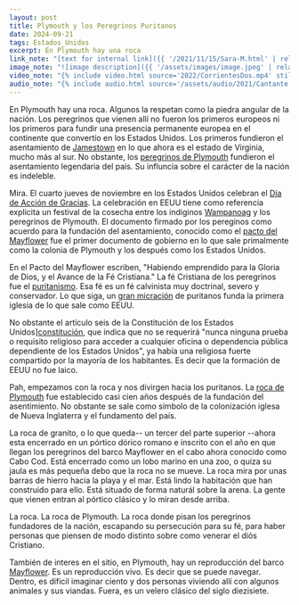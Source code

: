 ```yaml
---
layout: post
title: Plymouth y los Peregrinos Puritanos
date: 2024-09-21
tags: Estados_Unidos
excerpt: En Plymouth hay una roca
link_note: "[text for internal link]({{ '/2021/11/15/Sara-M.html' | relative_url }})"
image_note: "![image description]({{ '/assets/images/image.jpeg' | relative_url }})"
video_note: "{% include video.html source='2022/CorrientesDos.mp4' still='2022/CostaRica/CorrientesUno.png' %}"
audio_note: "{% include audio.html source='/assets/audio/2021/Cantante.m4a' %}"
---
```


En Plymouth hay una roca. Algunos la respetan como la piedra angular de la
nación. Los peregrinos que vienen allí no fueron los primeros europeos ni los
primeros para fundir una presencia permanente europea en el continente que
convertío en los Estados Unidos. Los primeros fundieron el asentamiento de
[Jamestown][jamestown] en lo que ahora es el estado de Virginia, mucho más al sur.
No obstante, los [peregrinos de Plymouth][plymouth] fundieron el asentamiento
legendaria del país. Su influncia sobre el carácter de la nación es indeleble.

[jamestown]: https://es.wikipedia.org/wiki/Jamestown_(Virginia)
[plymouth]: https://es.wikipedia.org/wiki/Colonia_de_Plymouth

Mira. El cuarto jueves de noviembre en los Estados Unidos celebran el [Día de
Acción de Gracias][gracias]. La celebración en EEUU tiene como referencia
explicita un festival de la cosecha entre los indiginos [Wampanoag][wampa] y
los peregrinos de Plymouth. El documento firmado por los pereginos como acuerdo
para la fundación del asentamiento, conocido como el [pacto del
Mayflower][pacto] fue el primer documento de gobierno en lo que sale
primalmente como la colonia de Plymouth y los después como los Estados Unidos.

[gracias]: https://es.wikipedia.org/wiki/D%C3%ADa_de_Acci%C3%B3n_de_Gracias
[wampa]: https://es.wikipedia.org/wiki/Wampanoag
[pacto]: https://es.wikipedia.org/wiki/Pacto_del_Mayflower

En el Pacto del Mayflower escriben, "Habiendo emprendido para la Gloria de
Dios, y el Avance de la Fé Cristiana." La fé Cristiana de los peregrinos fue
el [puritanismo][puri]. Esa fé es un fé calvinista muy doctrinal, severo y
conservador.  Lo que siga, un [gran micración][migra] de puritanos funda la
primera iglesia de lo que sale como EEUU.

[puri]: https://es.wikipedia.org/wiki/Puritanismo
[migra]: https://es.wikipedia.org/wiki/Puritanismo#Puritanos_en_Am%C3%A9rica_del_Norte

No obstante el artículo seis de la Constitución de los Estados
Unidos][constitución], que indica que no se requerirá "nunca ninguna prueba o
requisito religioso para acceder a cualquier oficina o dependencia pública
dependiente de los Estados Unidos", ya había una religiosa fuerte compartido
por la mayoría de los habitantes. Es decir que la formación de EEUU no fue
laico.

[constitución]: https://es.wikipedia.org/wiki/Constituci%C3%B3n_de_los_Estados_Unidos

Pah, empezamos con la roca y nos divirgen hacia los puritanos.
La [roca de Plymouth][roca] fue establecido casi cien años después de la
fundación del asentimiento. No obstante se sale como símbolo de la
colonización iglesa de Nueva Inglaterra y el fundamento del país.

[roca]: https://es.wikipedia.org/wiki/Plymouth_Rock

La roca de granito, o lo que queda-- un tercer del parte superior --ahora
esta encerrado en un pórtico dórico romano e inscrito con el año en que
llegan los peregrinos del barco Mayflower en el cabo ahora conocido
como Cabo Cod. Está encerrado como un lobo marino en una zoo, o quiza su
jaula es más pequeña debo que la roca no se mueve. La roca mira por unas
barras de hierro hacia la playa y el mar. Está lindo la habitación que
han construido para ello. Está situado de forma naturál sobre la arena.
La gente que vienen entran al pórtico clásico y lo miran desde arriba.

La roca. La roca de Plymouth. La roca donde pisan los peregrinos fundadores
de la nación, escapando su persecución para su fé, para haber personas que
piensen de modo distinto sobre como venerar el diós Cristiano.

También de interes en el sitio, en Plymouth, hay un reproducción del barco
[Mayflower][may]. Es un reproducción vivo. Es decir que se puede navegar.
Dentro, es dificil imaginar ciento y dos personas viviendo allí con algunos
animales y sus viandas. Fuera, es un velero clásico del siglo diezisiete.

[may]: https://es.wikipedia.org/wiki/Mayflower

